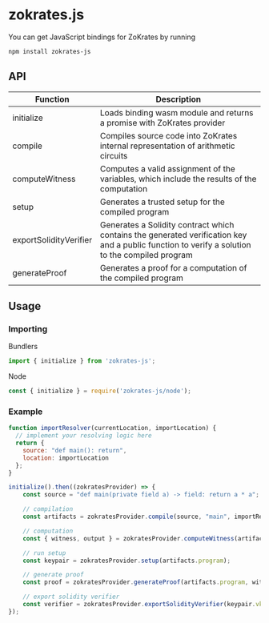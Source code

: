 # zokrates.js

You can get JavaScript bindings for ZoKrates by running

```bash
npm install zokrates-js
```

## API

| Function | Description |
| ------ | ------ |
| initialize | Loads binding wasm module and returns a promise with ZoKrates provider |
| compile | Compiles source code into ZoKrates internal representation of arithmetic circuits |
| computeWitness | Computes a valid assignment of the variables, which include the results of the computation |
| setup | Generates a trusted setup for the compiled program |
| exportSolidityVerifier | Generates a Solidity contract which contains the generated verification key and a public function to verify a solution to the compiled program |
| generateProof | Generates a proof for a computation of the compiled program |

## Usage

### Importing

Bundlers
```js
import { initialize } from 'zokrates-js';
```

Node
```js
const { initialize } = require('zokrates-js/node');
```

### Example
```js
function importResolver(currentLocation, importLocation) {
  // implement your resolving logic here
  return {
    source: "def main(): return",
    location: importLocation
  };
}

initialize().then((zokratesProvider) => {
    const source = "def main(private field a) -> field: return a * a";

    // compilation
    const artifacts = zokratesProvider.compile(source, "main", importResolver);

    // computation
    const { witness, output } = zokratesProvider.computeWitness(artifacts, ["2"]);

    // run setup
    const keypair = zokratesProvider.setup(artifacts.program);

    // generate proof
    const proof = zokratesProvider.generateProof(artifacts.program, witness, keypair.pk);

    // export solidity verifier
    const verifier = zokratesProvider.exportSolidityVerifier(keypair.vk, "v1");
});
```

